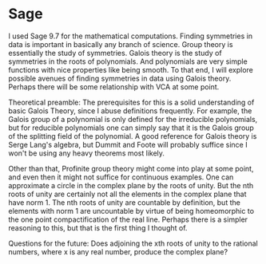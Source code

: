 # Sage

I used Sage 9.7 for the mathematical computations.
Finding symmetries in data is important in basically any branch of science. Group theory is essentially the study of symmetries. Galois theory is the study of
symmetries in the roots of polynomials. And polynomials are very simple functions with nice properties like being smooth. To that end, I will explore possible avenues 
of finding symmetries in data using Galois theory. Perhaps there will be some relationship with VCA at some point. 


Theoretical preamble:
The prerequisites for this is a solid understanding of basic Galois Theory, since I abuse definitions frequently. 
For example, the Galois group of a polynomial is only defined for the irreducible polynomials, but for reducible polynomials
one can simply say that it is the Galois group of the splitting field of the polynomial. A good reference for Galois theory is
Serge Lang's algebra, but Dummit and Foote will probably suffice since I won't be using any heavy theorems most likely.


Other than that, Profinite group theory might come into play at some point, and even then it might not suffice for continuous examples.
One can approximate a circle in the complex plane by the roots of unity. But the nth roots of unity are certainly not all the elements in the complex plane that have norm 1.
The nth roots of unity are countable by definition, but the elements with norm 1 are uncountable by virtue of being homeomorphic to the one point compactification of the real line. 
Perhaps there is a simpler reasoning to this, but that is the first thing I thought of.


Questions for the future:
Does adjoining the xth roots of unity to the rational numbers, where x is any real number, produce the complex plane?
